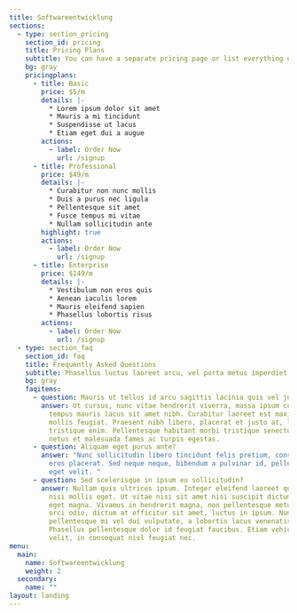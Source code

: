 ```yaml
---
title: Softwareentwicklung
sections:
  - type: section_pricing
    section_id: pricing
    title: Pricing Plans
    subtitle: You can have a separate pricing page or list everything on the home page.
    bg: gray
    pricingplans:
      - title: Basic
        price: $5/m
        details: |-
          * Lorem ipsum dolor sit amet
          * Mauris a mi tincidunt
          * Suspendisse ut lacus
          * Etiam eget dui a augue
        actions:
          - label: Order Now
            url: /signup
      - title: Professional
        price: $49/m
        details: |-
          * Curabitur non nunc mollis
          * Duis a purus nec ligula
          * Pellentesque sit amet
          * Fusce tempus mi vitae
          * Nullam sollicitudin ante
        highlight: true
        actions:
          - label: Order Now
            url: /signup
      - title: Enterprise
        price: $149/m
        details: |-
          * Vestibulum non eros quis
          * Aenean iaculis lorem
          * Mauris eleifend sapien
          * Phasellus lobortis risus
        actions:
          - label: Order Now
            url: /signup
  - type: section_faq
    section_id: faq
    title: Frequently Asked Questions
    subtitle: Phasellus luctus laoreet arcu, vel porta metus imperdiet sit amet.
    bg: gray
    faqitems:
      - question: Mauris ut tellus id arcu sagittis lacinia quis vel justo?
        answer: Ut cursus, nunc vitae hendrerit viverra, massa ipsum congue quam, sed
          tempus mauris lacus sit amet nibh. Curabitur laoreet est maximus
          mollis feugiat. Praesent nibh libero, placerat et justo at, luctus
          tristique enim. Pellentesque habitant morbi tristique senectus et
          netus et malesuada fames ac turpis egestas.
      - question: Aliquam eget purus ante?
        answer: "Nunc sollicitudin libero tincidunt felis pretium, consectetur aliquam
          eros placerat. Sed neque neque, bibendum a pulvinar id, pellentesque
          eget velit. "
      - question: Sed scelerisque in ipsum eu sollicitudin?
        answer: Nullam quis ultrices ipsum. Integer eleifend laoreet quam, ac dignissim
          nisi mollis eget. Ut vitae nisi sit amet nisi suscipit dictum faucibus
          eget magna. Vivamus in hendrerit magna, non pellentesque metus. Morbi
          orci odio, dictum at efficitur sit amet, luctus in ipsum. Nunc
          pellentesque mi vel dui vulputate, a lobortis lacus venenatis.
          Phasellus pellentesque dolor id feugiat faucibus. Etiam vehicula nunc
          velit, in consequat nisl feugiat nec.
menu:
  main:
    name: Softwareentwicklung
    weight: 2
  secondary:
    name: ""
layout: landing
---
```

